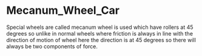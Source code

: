 # Mecanum_Wheel_Car
Special wheels are called mecanum wheel is used which have rollers at 45 degrees so unlike in normal wheels where friction is always in line with the direction of motion of wheel here the direction is at 45 degrees so there will always be two components of force. 
